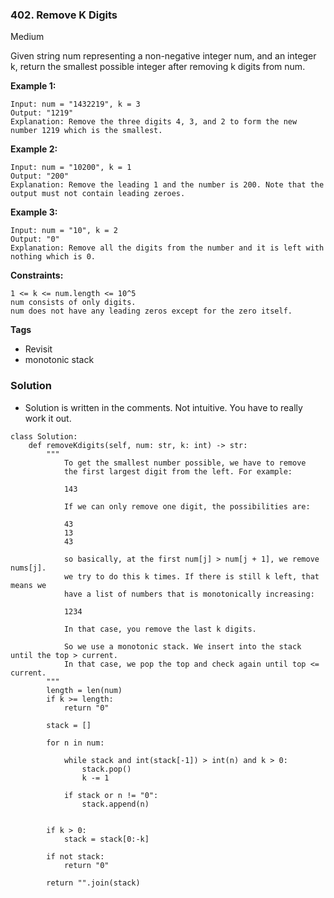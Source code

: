### 402. Remove K Digits
Medium

Given string num representing a non-negative integer num, and an integer k, return the smallest possible integer after removing k digits from num.
 

**Example 1:**
```
Input: num = "1432219", k = 3
Output: "1219"
Explanation: Remove the three digits 4, 3, and 2 to form the new number 1219 which is the smallest.
```

**Example 2:**
```
Input: num = "10200", k = 1
Output: "200"
Explanation: Remove the leading 1 and the number is 200. Note that the output must not contain leading zeroes.
```

**Example 3:**
```
Input: num = "10", k = 2
Output: "0"
Explanation: Remove all the digits from the number and it is left with nothing which is 0.
``` 

**Constraints:**
```
1 <= k <= num.length <= 10^5
num consists of only digits.
num does not have any leading zeros except for the zero itself.
```

**Tags**
- Revisit
- monotonic stack

### Solution
- Solution is written in the comments. Not intuitive. You have to really work it out.
```
class Solution:
    def removeKdigits(self, num: str, k: int) -> str:
        """
            To get the smallest number possible, we have to remove
            the first largest digit from the left. For example:
            
            143
            
            If we can only remove one digit, the possibilities are:
            
            43
            13
            43
            
            so basically, at the first num[j] > num[j + 1], we remove nums[j].
            we try to do this k times. If there is still k left, that means we
            have a list of numbers that is monotonically increasing:
            
            1234
            
            In that case, you remove the last k digits.
            
            So we use a monotonic stack. We insert into the stack until the top > current.
            In that case, we pop the top and check again until top <= current.
        """
        length = len(num)
        if k >= length:
            return "0"
        
        stack = []
        
        for n in num:
            
            while stack and int(stack[-1]) > int(n) and k > 0:
                stack.pop()
                k -= 1
            
            if stack or n != "0":
                stack.append(n)
        
        
        if k > 0:
            stack = stack[0:-k]
        
        if not stack:
            return "0"
        
        return "".join(stack)
            
        
```
